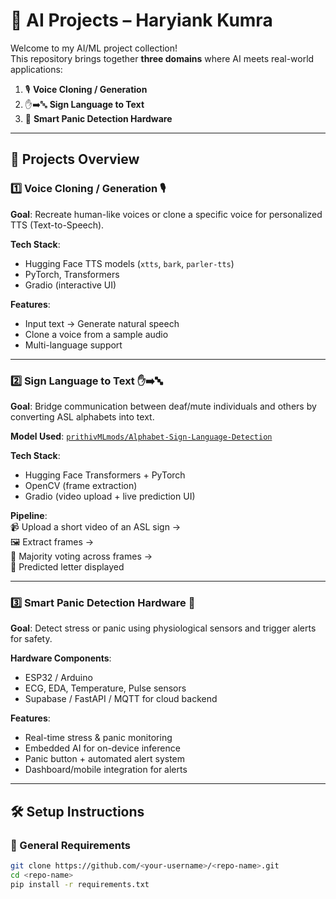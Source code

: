 # 🧠 AI Projects – Haryiank Kumra  

Welcome to my AI/ML project collection!  
This repository brings together **three domains** where AI meets real-world applications:  

1. 🎙️ **Voice Cloning / Generation**  
2. ✋➡️🔤 **Sign Language to Text**  
3. 🚨 **Smart Panic Detection Hardware**  

---

## 📌 Projects Overview  

### 1️⃣ Voice Cloning / Generation 🎙️  
**Goal**: Recreate human-like voices or clone a specific voice for personalized TTS (Text-to-Speech).  

**Tech Stack**:  
- Hugging Face TTS models (`xtts`, `bark`, `parler-tts`)  
- PyTorch, Transformers  
- Gradio (interactive UI)  

**Features**:  
- Input text → Generate natural speech  
- Clone a voice from a sample audio  
- Multi-language support  

---

### 2️⃣ Sign Language to Text ✋➡️🔤  
**Goal**: Bridge communication between deaf/mute individuals and others by converting ASL alphabets into text.  

**Model Used**: [`prithivMLmods/Alphabet-Sign-Language-Detection`](https://huggingface.co/prithivMLmods/Alphabet-Sign-Language-Detection)  

**Tech Stack**:  
- Hugging Face Transformers + PyTorch  
- OpenCV (frame extraction)  
- Gradio (video upload + live prediction UI)  

**Pipeline**:  
📹 Upload a short video of an ASL sign →  
🖼️ Extract frames →  
🧮 Majority voting across frames →  
📄 Predicted letter displayed  

---

### 3️⃣ Smart Panic Detection Hardware 🚨  
**Goal**: Detect stress or panic using physiological sensors and trigger alerts for safety.  

**Hardware Components**:  
- ESP32 / Arduino  
- ECG, EDA, Temperature, Pulse sensors  
- Supabase / FastAPI / MQTT for cloud backend  

**Features**:  
- Real-time stress & panic monitoring  
- Embedded AI for on-device inference  
- Panic button + automated alert system  
- Dashboard/mobile integration for alerts  

---

## 🛠️ Setup Instructions  

### 🔹 General Requirements  
```bash
git clone https://github.com/<your-username>/<repo-name>.git
cd <repo-name>
pip install -r requirements.txt

